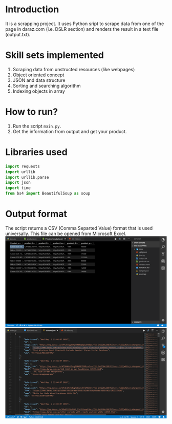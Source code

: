 # Introduction
It is a scrapping project. It uses Python sript to scrape data from one of the page in daraz.com (i.e. DSLR section) and renders the result in a text file (output.txt).

# Skill sets implemented
1. Scraping data from unstructed resources (like webpages)
2. Object oriented concept
3. JSON and data structure
4. Sorting and searching algorithm
5. Indexing objects in array

# How to run?
1. Run the script `main.py`.
2. Get the information from output and get your product.

# Libraries used
```python
import requests
import urllib
import urllib.parse
import json
import time
from bs4 import BeautifulSoup as soup
```

# Output format
The script returns a CSV (Comma Separted Value) format that is used universally. This file can be opened from Microsoft Excel.
![Output Screenshot](docs/scr1.png)
![Output Screenshot](docs/scr2.png)

